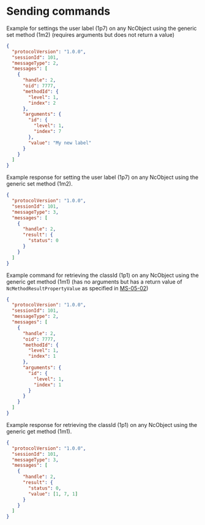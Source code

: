 # Sending commands

Example for settings the user label (1p7) on any NcObject using the generic set method (1m2) (requires arguments but does not return a value)

```json
{
  "protocolVersion": "1.0.0",
  "sessionId": 101,
  "messageType": 2,
  "messages": [
    {
      "handle": 2,
      "oid": 7777,
      "methodId": {
        "level": 1,
        "index": 2
      },
      "arguments": {
        "id": {
          "level": 1,
          "index": 7
        },
        "value": "My new label"
      }
    }
  ]
}
```

Example response for setting the user label (1p7) on any NcObject using the generic set method (1m2).

```json
{
  "protocolVersion": "1.0.0",
  "sessionId": 101,
  "messageType": 3,
  "messages": [
    {
      "handle": 2,
      "result": {
        "status": 0
      }
    }
  ]
}
```

Example command for retrieving the classId (1p1) on any NcObject using the generic get method (1m1) (has no arguments but has a return value of `NcMethodResultPropertyValue` as specified in [MS-05-02](https://specs.amwa.tv/ms-05-02))

```json
{
  "protocolVersion": "1.0.0",
  "sessionId": 101,
  "messageType": 2,
  "messages": [
    {
      "handle": 2,
      "oid": 7777,
      "methodId": {
        "level": 1,
        "index": 1
      },
      "arguments": {
        "id": {
          "level": 1,
          "index": 1
        }
      }
    }
  ]
}
```

Example response for retrieving the classId (1p1) on any NcObject using the generic get method (1m1).

```json
{
  "protocolVersion": "1.0.0",
  "sessionId": 101,
  "messageType": 3,
  "messages": [
    {
      "handle": 2,
      "result": {
        "status": 0,
        "value": [1, 7, 1]
      }
    }
  ]
}
```
